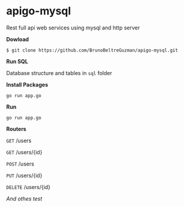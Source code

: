 # apigo-mysql

Rest full api web services using mysql and http server

**Dowload**

```Console
$ git clone https://github.com/BrunoBeltreGuzman/apigo-mysql.git
```

**Run SQL**

Database structure and tables in `sql` folder

**Install Packages**

```Console
go run app.go
```

**Run**

```Console
go run app.go
```

**Routers**

`GET` /users

`GET` /users/{id}

`POST` /users

`PUT` /users/{id}

`DELETE` /users/{id}

_And othes test_
